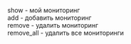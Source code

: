 show - мой мониторинг  
add - добавить мониторинг  
remove - удалить мониторинг  
remove_all - удалить все мониторинги  
